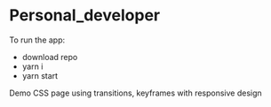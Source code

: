 # Personal_developer

To run the app:
- download repo
- yarn i
- yarn start

Demo CSS page using transitions, keyframes with responsive design 
